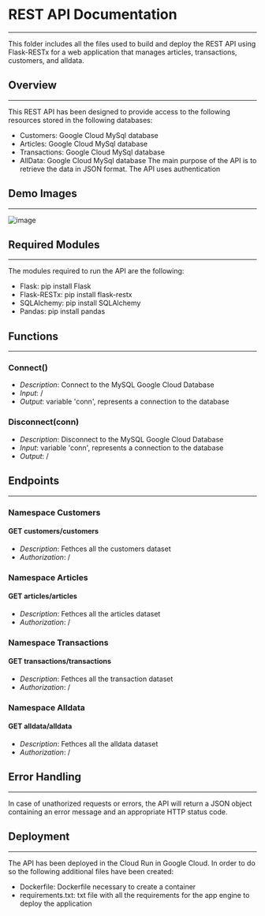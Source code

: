 # REST API Documentation
---
This folder includes all the files used to build and deploy the REST API using Flask-RESTx for a web application that manages articles, transactions, customers, and alldata.
## Overview
---
This REST API has been designed to provide access to the following resources stored in the following databases: 
- Customers: Google Cloud MySql database
- Articles: Google Cloud MySql database
- Transactions: Google Cloud MySql database
- AllData: Google Cloud MySql database
The main purpose of the API is to retrieve the data in JSON format. The API uses authentication

## Demo Images
---
![image](https://github.com/Niccoborg22/CloudRun-Retail-Dashboard/assets/114749413/362be93f-acba-4c93-909f-be4f4d26d786)

## Required Modules
---
The modules required to run the API are the following: 
- Flask: pip install Flask
- Flask-RESTx: pip install flask-restx
- SQLAlchemy: pip install SQLAlchemy
- Pandas: pip install pandas
## Functions
--- 
### Connect()
- *Description*: Connect to the MySQL Google Cloud Database
- *Input*: /
- *Output*: variable 'conn', represents a connection to the database

### Disconnect(conn)
- *Description*: Disconnect to the MySQL Google Cloud Database
- *Input*: variable 'conn', represents a connection to the database
- *Output*: /

## Endpoints
---
### Namespace Customers
#### GET customers/customers
- *Description*: Fethces all the customers dataset
- *Authorization*: /

### Namespace Articles
#### GET articles/articles
- *Description*: Fethces all the articles dataset
- *Authorization*: /

### Namespace Transactions
#### GET transactions/transactions
- *Description*: Fethces all the transaction dataset
- *Authorization*: /

### Namespace Alldata
#### GET alldata/alldata
- *Description*: Fethces all the alldata dataset
- *Authorization*: /

## Error Handling
---
In case of unathorized requests or errors, the API will return a JSON object containing an error message and an appropriate HTTP status code.

## Deployment
---
The API has been deployed in the Cloud Run in Google Cloud. In order to do so the following additional files have been created: 
- Dockerfile: Dockerfile necessary to create a container
- requirements.txt: txt file with all the requirements for the app engine to deploy the application

